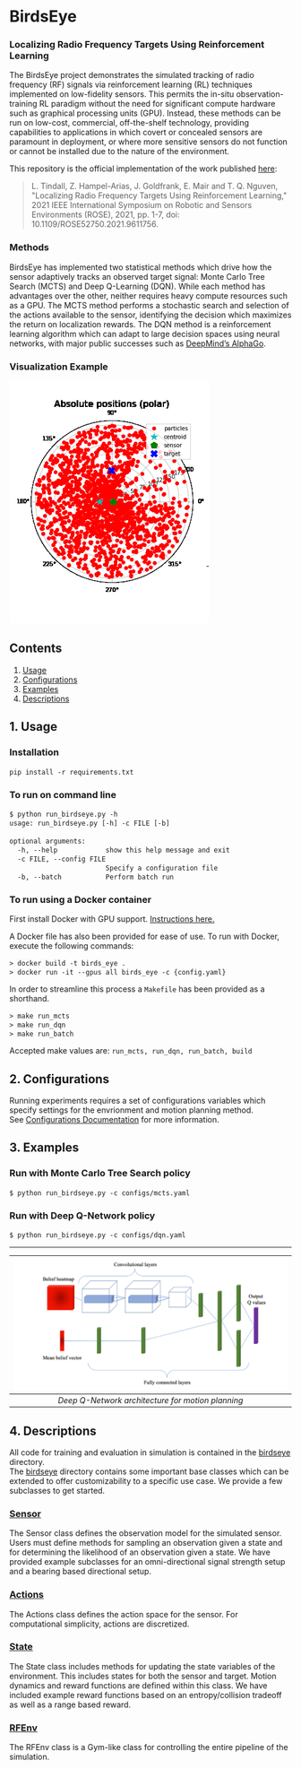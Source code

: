 # BirdsEye

### Localizing Radio Frequency Targets Using Reinforcement Learning
The BirdsEye project demonstrates the simulated
tracking of radio frequency (RF) signals via
reinforcement learning (RL) techniques implemented
on low-fidelity sensors. 
This permits the in-situ observation-training RL paradigm without the need
for significant compute hardware such as graphical
processing units (GPU).
Instead, these methods can
be run on low-cost, commercial, off-the-shelf
technology, providing capabilities to applications in
which covert or concealed sensors are paramount in
deployment, or where more sensitive sensors do not
function or cannot be installed due to the nature of
the environment.

This repository is the official implementation of the work published [here](https://doi.org/10.1109/ROSE52750.2021.9611756): 
> L. Tindall, Z. Hampel-Arias, J. Goldfrank, E. Mair and T. Q. Nguven, "Localizing Radio Frequency Targets Using Reinforcement Learning," 2021 IEEE International Symposium on Robotic and Sensors Environments (ROSE), 2021, pp. 1-7, doi: 10.1109/ROSE52750.2021.9611756.


### Methods
BirdsEye has implemented two statistical methods which drive how the sensor adaptively
tracks an observed target signal: Monte Carlo Tree Search (MCTS) and Deep Q-Learning
(DQN). While each method has advantages over the other, neither requires heavy
compute resources such as a GPU. The MCTS method performs a stochastic search and
selection of the actions available to the sensor, identifying the decision which maximizes
the return on localization rewards. The DQN method is a reinforcement learning algorithm
which can adapt to large decision spaces using neural networks, with major public
successes such as [DeepMind’s AlphaGo](https://deepmind.com/research/case-studies/alphago-the-story-so-far).


### Visualization Example
![particles](data/example.gif)

## Contents
1. [Usage](#1-usage)
2. [Configurations](#2-configurations)
3. [Examples](#3-examples)
4. [Descriptions](#4-descriptions)

## 1. Usage
### Installation 
```
pip install -r requirements.txt
```

### To run on command line
```
$ python run_birdseye.py -h 
usage: run_birdseye.py [-h] -c FILE [-b]

optional arguments:
  -h, --help            show this help message and exit
  -c FILE, --config FILE
                        Specify a configuration file
  -b, --batch           Perform batch run
```

### To run using a Docker container
First install Docker with GPU support. [Instructions here.](https://docs.nvidia.com/datacenter/cloud-native/container-toolkit/install-guide.html)

A Docker file has also been provided for ease of use. To run with Docker, execute the following commands:
```
> docker build -t birds_eye .
> docker run -it --gpus all birds_eye -c {config.yaml}
```
In order to streamline this process a `Makefile` has been provided as a shorthand. 
```
> make run_mcts
> make run_dqn
> make run_batch
```
Accepted make values are: `run_mcts, run_dqn, run_batch, build`


## 2. Configurations 
Running experiments requires a set of configurations variables which specify settings for the envrionment and motion planning method.  
See [Configurations Documentation](docs/CONFIGS.md) for more information. 


## 3. Examples
### Run with Monte Carlo Tree Search policy
```
$ python run_birdseye.py -c configs/mcts.yaml 
```
### Run with Deep Q-Network policy 
```
$ python run_birdseye.py -c configs/dqn.yaml 
```

___


| ![DQN](data/arch2.png) |
|:--:| 
| *Deep Q-Network architecture for motion planning* |


## 4. Descriptions
All code for training and evaluation in simulation is contained in the [birdseye](birdseye) directory.  
The [birdseye](birdseye) directory contains some important base classes which can be extended to offer customizability to a specific use case. We provide a few subclasses to get started. 

### [Sensor](birdseye/sensor.py)
The Sensor class defines the observation model for the simulated sensor. Users must define methods for sampling an observation given a state and for determining the likelihood of an observation given a state. We have provided example subclasses for an omni-directional signal strength setup and a bearing based directional setup. 

### [Actions](birdseye/actions.py)
The Actions class defines the action space for the sensor. For computational simplicity, actions are discretized. 

### [State](birdseye/state.py)
The State class includes methods for updating the state variables of the environment. This includes states for both the sensor and target. Motion dynamics and reward functions are defined within this class. We have included example reward functions based on an entropy/collision tradeoff as well as a range based reward. 

### [RFEnv](birdseye/env.py)
The RFEnv class is a Gym-like class for controlling the entire pipeline of the simulation. 

